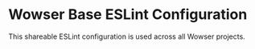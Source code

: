 # Wowser Base ESLint Configuration

This shareable ESLint configuration is used across all Wowser projects.
